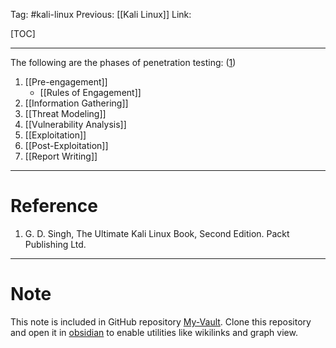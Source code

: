 Tag: #kali-linux 
Previous: [[Kali Linux]]
Link: 

[TOC]

---

The following are the phases of penetration testing: (<u>1</u>)

1. [[Pre-engagement]]
	- [[Rules of Engagement]]
2. [[Information Gathering]]
3. [[Threat Modeling]]
4. [[Vulnerability Analysis]]
5. [[Exploitation]]
6. [[Post-Exploitation]]
7. [[Report Writing]]

---

# Reference

1. G. D. Singh, The Ultimate Kali Linux Book, Second Edition. Packt Publishing Ltd.

---

# Note

This note is included in GitHub repository [My-Vault](https://github.com/LittleD3092/My-Vault.git). Clone this repository and open it in [obsidian](https://obsidian.md/) to enable utilities like wikilinks and graph view.
